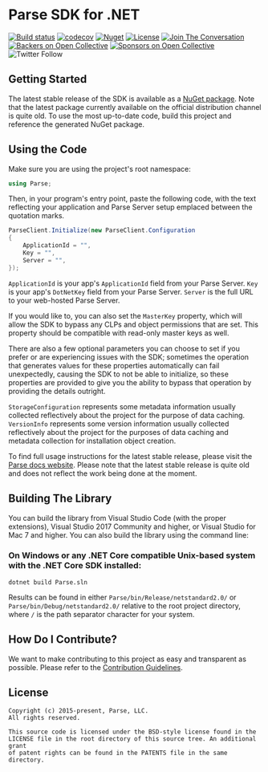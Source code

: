# Parse SDK for .NET
[![Build status](https://ci.appveyor.com/api/projects/status/uoit0ona7m3x9bw6?svg=true)](https://ci.appveyor.com/project/ParseCommunity/parse-sdk-dotnet)
[![codecov](https://codecov.io/gh/parse-community/Parse-SDK-dotNET/branch/master/graph/badge.svg)](https://codecov.io/gh/parse-community/Parse-SDK-dotNET)
[![Nuget][nuget-svg]][nuget-link]
[![License][license-svg]][license-link]
[![Join The Conversation](https://img.shields.io/discourse/https/community.parseplatform.org/topics.svg)](https://community.parseplatform.org/c/parse-server)
[![Backers on Open Collective](https://opencollective.com/parse-server/backers/badge.svg)](#backers)
[![Sponsors on Open Collective](https://opencollective.com/parse-server/sponsors/badge.svg)](#sponsors)
![Twitter Follow](https://img.shields.io/twitter/follow/ParsePlatform.svg?label=Follow%20us%20on%20Twitter&style=social)

## Getting Started
The latest stable release of the SDK is available as a [NuGet package][nuget-link]. Note that the latest package currently available on the official distribution channel is quite old.
To use the most up-to-date code, build this project and reference the generated NuGet package.

## Using the Code
Make sure you are using the project's root namespace:

```cs
using Parse;
```

Then, in your program's entry point, paste the following code, with the text reflecting your application and Parse Server setup emplaced between the quotation marks.

```cs
ParseClient.Initialize(new ParseClient.Configuration
{
    ApplicationId = "",
    Key = "",
    Server = "",
});
```

`ApplicationId` is your app's `ApplicationId` field from your Parse Server.
`Key` is your app's `DotNetKey` field from your Parse Server.
`Server` is the full URL to your web-hosted Parse Server.

If you would like to, you can also set the `MasterKey` property, which will allow the SDK to bypass any CLPs and object permissions that are set. This property should be compatible with read-only master keys as well.

There are also a few optional parameters you can choose to set if you prefer or are experiencing issues with the SDK; sometimes the operation that generates values for these properties automatically can fail unexpectedly, causing the SDK to not be able to initialize, so these properties are provided to give you the ability to bypass that operation by providing the details outright.

`StorageConfiguration` represents some metadata information usually collected reflectively about the project for the purpose of data caching.
`VersionInfo` represents some version information usually collected reflectively about the project for the purposes of data caching and metadata collection for installation object creation.

To find full usage instructions for the latest stable release, please visit the [Parse docs website][parse-docs-link]. Please note that the latest stable release is quite old and does not reflect the work being done at the moment.

## Building The Library
You can build the library from Visual Studio Code (with the proper extensions), Visual Studio 2017 Community and higher, or Visual Studio for Mac 7 and higher. You can also build the library using the command line:

### On Windows or any .NET Core compatible Unix-based system with the .NET Core SDK installed:
```batch
dotnet build Parse.sln
```

Results can be found in either `Parse/bin/Release/netstandard2.0/` or `Parse/bin/Debug/netstandard2.0/` relative to the root project directory, where `/` is the path separator character for your system.

## How Do I Contribute?
We want to make contributing to this project as easy and transparent as possible. Please refer to the [Contribution Guidelines][contributing].

## License

```
Copyright (c) 2015-present, Parse, LLC.
All rights reserved.

This source code is licensed under the BSD-style license found in the
LICENSE file in the root directory of this source tree. An additional grant 
of patent rights can be found in the PATENTS file in the same directory.
```

 [contributing]: https://github.com/parse-community/Parse-SDK-dotNET/blob/master/CONTRIBUTING.md
 [license-svg]: https://img.shields.io/badge/license-BSD-lightgrey.svg
 [license-link]: https://github.com/parse-community/Parse-SDK-dotNET/blob/master/LICENSE
 [nuget-link]: http://nuget.org/packages/parse
 [nuget-svg]: https://img.shields.io/nuget/v/parse.svg
 [parse-docs-link]: http://docs.parseplatform.org/
